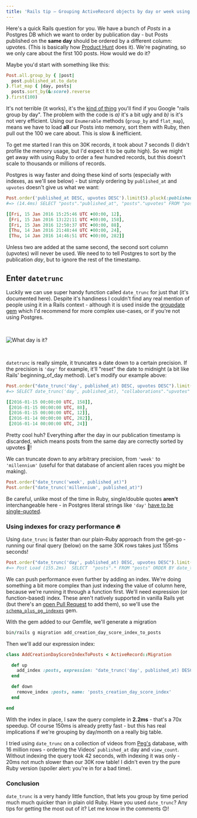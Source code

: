 ```yaml
---
title: 'Rails tip – Grouping ActiveRecord objects by day or week using <code>datetrunc</code>'
---
```


Here's a quick Rails question for you. We have a bunch of _Posts_ in a Postgres DB which we want to order by publication day - but Posts published on the **same day** should be ordered by a different column: upvotes. (This is basically how [Product Hunt](https://www.producthunt.com/tech) does it). We're paginating, so we only care about the first 100 posts. How would we do it?

<!-- excerpt -->

Maybe you'd start with something like this:

```ruby
Post.all.group_by { |post|
  post.published_at.to_date
}.flat_map { |day, posts|
  posts.sort_by(&:score).reverse
}.first(100)
```

It's not terrible (it works), it's the [kind of thing](http://stackoverflow.com/questions/4987392/how-do-i-group-by-day-instead-of-date) you'll find if you Google "rails group by day". The problem with the code is _a)_ it's a bit ugly and _b)_ is it's not very efficient. Using our `Enumerable` methods (`group_by` and `flat_map`), means we have to load **all** our Posts into memory, sort them with Ruby, then pull out the 100 we care about. This is slow & inefficient.

To get me started I ran this on 30K records, it took about 7 seconds (I didn't profile the memory usage, but I'd expect it to be quite high). So we might get away with using Ruby to order a few hundred records, but this doesn't scale to thousands or millions of records.

Postgres is way faster and doing these kind of sorts (especially with indexes, as we'll see below) - but simply ordering by `published_at` and `upvotes` doesn't give us what we want:

```ruby
Post.order('published_at DESC, upvotes DESC').limit(5).pluck(:published_at, :upvotes)
#=> (14.4ms) SELECT "posts"."published_at", "posts"."upvotes" FROM "posts" ORDER BY published_at DESC, upvotes DESC LIMIT 5

[[Fri, 15 Jan 2016 15:25:46 UTC +00:00, 12],
 [Fri, 15 Jan 2016 13:22:11 UTC +00:00, 158],
 [Fri, 15 Jan 2016 12:50:37 UTC +00:00, 88],
 [Thu, 14 Jan 2016 21:48:44 UTC +00:00, 24],
 [Thu, 14 Jan 2016 14:46:51 UTC +00:00, 282]]
```

Unless two are added at the same second, the second sort column (upvotes) will never be used. We need to to tell Postgres to sort by the publication _day_, but to ignore the rest of the timestamp.

## Enter `datetrunc`

Luckily we can use super handy function called `date_trunc` for just that (it's documented here). Despite it's handiness I couldn't find any real mention of people using it in a Rails context - although it is used inside the [groupdate gem](https://github.com/ankane/groupdate) which I'd recommend for more complex use-cases, or if you're not using Postgres.

<br>

![What day is it?](/assets/images/posts/grouping-activerecord-by-day-or-week-with-datetrunc/what-day.gif)

<br>

`datetrunc` is really simple, it truncates a date down to a certain precision. If the precision is `'day'` for example, it'll "reset" the date to midnight (a bit like Rails' beginning_of_day method). Let's modify our example above:

```ruby
Post.order("date_trunc('day', published_at) DESC, upvotes DESC").limit(5).pluck("date_trunc('day', published_at)", :upvotes)
#=> SELECT date_trunc('day', published_at), "collaborations"."upvotes" FROM "collaborations" ORDER BY date_trunc('day', published_at) DESC, upvotes DESC LIMIT 5

[[2016-01-15 00:00:00 UTC, 158]],
 [2016-01-15 00:00:00 UTC, 88],
 [2016-01-15 00:00:00 UTC, 12]],
 [2016-01-14 00:00:00 UTC, 282]],
 [2016-01-14 00:00:00 UTC, 24]]
```

Pretty cool huh? Everything after the day in our publication timestamp is discarded, which means posts from the same day are correctly sorted by upvotes 🎊!

We can truncate down to any arbitrary precision, from `'week'` to `'millennium'` (useful for that database of ancient alien races you might be making).

```ruby
Post.order("date_trunc('week', published_at)")
Post.order("date_trunc('millennium', published_at)")
```

<div class='Callout'>
<p>Be careful, unlike most of the time in Ruby, single/double quotes <strong>aren't</strong> interchangeable here - in Postgres literal strings like <code>'day'</code> <a href='http://www.postgresql.org/docs/9.4/static/sql-syntax-lexical.html#SQL-SYNTAX-STRINGS'>have to be single-quoted</a>.</p>
</div>

### Using indexes for crazy performance 🔥

Using `date_trunc` is faster than our plain-Ruby approach from the get-go - running our final query (below) on the same 30K rows takes just 155ms seconds!

```ruby
Post.order("date_trunc('day', published_at) DESC, upvotes DESC").limit(100)
#=> Post Load (155.2ms)  SELECT  "posts".* FROM "posts" ORDER BY date_trunc('day', published_at) DESC, upvotes DESC  LIMIT 100
```

We can push performance even further by adding an index. We're doing something a bit more complex than just indexing the value of column here, because we're running it through a function first. We'll need expression (or function-based) index. These aren't natively supported in vanilla Rails yet (but there's an [open Pull Request](https://github.com/rails/rails/pull/13684) to add them), so we'll use the [`schema_plus_pg_indexes`](https://github.com/SchemaPlus/schema_plus_pg_indexes) gem.

With the gem added to our Gemfile, we'll generate a migration

```ruby
bin/rails g migration add_creation_day_score_index_to_posts
```

Then we'll add our expression index:

```ruby
class AddCreationDayScoreIndexToPosts < ActiveRecord::Migration

  def up
    add_index :posts, expression: "date_trunc('day', published_at) DESC, score DESC", name: 'posts_creation_day_score_index'
  end

  def down
    remove_index :posts, name: 'posts_creation_day_score_index'
  end

end
```

With the index in place, I saw the query complete in **2.2ms** - that's a 70x speedup. Of course 150ms is already pretty fast - but this has real implications if we're grouping by day/month on a really big table.

I tried using `date_trunc` on a collection of videos from [Peg's](https://peg.co) database, with 16 million rows - ordering the Videos' `published_at` day and `view_count`. Without indexing the query took 42 seconds, with indexing it was only - 20ms not much slower than our 30K row table! I didn't even try the pure Ruby version (spoiler alert: you're in for a bad time).

### Conclusion

`date_trunc` is a very handy little function, that lets you group by time period much much quicker than in plain old Ruby. Have you used `date_trunc`? Any tips for getting the most out of it? Let me know in the comments 😊!
